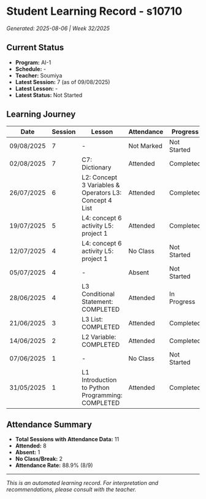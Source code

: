 # Student Learning Record - s10710
*Generated: 2025-08-06 | Week 32/2025*

## Current Status
- **Program:** AI-1
- **Schedule:**  -
- **Teacher:** Soumiya
- **Latest Session:** 7 (as of 09/08/2025)
- **Latest Lesson:** -
- **Latest Status:** Not Started

## Learning Journey
| Date | Session | Lesson | Attendance | Progress |
|------|---------|--------|------------|----------|
| 09/08/2025 | 7 | - | Not Marked | Not Started |
| 02/08/2025 | 7 | C7: Dictionary | Attended | Completed |
| 26/07/2025 | 6 | L2: Concept 3 Variables & Operators L3: Concept 4 List | Attended | Completed |
| 19/07/2025 | 5 | L4: concept 6 activity L5: project 1 | Attended | Completed |
| 12/07/2025 | 4 | L4: concept 6 activity L5: project 1 | No Class | Not Started |
| 05/07/2025 | 4 | - | Absent | Not Started |
| 28/06/2025 | 4 | L3 Conditional Statement: COMPLETED | Attended | In Progress |
| 21/06/2025 | 3 | L3 List: COMPLETED | Attended | Completed |
| 14/06/2025 | 2 | L2 Variable: COMPLETED | Attended | Completed |
| 07/06/2025 | 1 | - | No Class | Not Started |
| 31/05/2025 | 1 | L1 Introduction to Python Programming: COMPLETED | Attended | Completed |

## Attendance Summary
- **Total Sessions with Attendance Data:** 11
- **Attended:** 8
- **Absent:** 1
- **No Class/Break:** 2
- **Attendance Rate:** 88.9% (8/9)

---
*This is an automated learning record. For interpretation and recommendations, please consult with the teacher.*